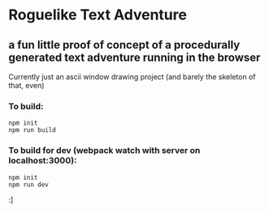 ﻿# Roguelike Text Adventure

## a fun little proof of concept of a procedurally generated text adventure running in the browser

Currently just an ascii window drawing project (and barely the skeleton of that, even)

### To build:

```
npm init
npm run build
```

### To build for dev (webpack watch with server on localhost:3000):

```
npm init
npm run dev
```

:]
